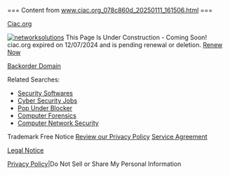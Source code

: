 === Content from www.ciac.org_078c860d_20250111_161506.html ===

[Ciac.org](http://www.Ciac.org)

[![networksolutions](http://i1.cdn-image.com/__media__/pics/10667/netsol-logos-2020-165-50.jpg)](//www.networksolutions.com/)
This Page Is Under Construction - Coming Soon!
ciac.org expired on 12/07/2024 and is pending renewal or deletion.
[Renew Now](http://ads.networksolutions.com/landing?code=P47C100S1N0B9A1D124E0000V100)

[Backorder Domain](http://www.networksolutions.com/promotions/ref/REPOINT-DPRD.html?dom=Ciac.org)

Related Searches:

* [Security Softwares](http://smartsearchresults.net/Security_Softwares.cfm?fp=AG2%2FKg8sPnUjiAQBFWE8b7Se6fHd%2Fdqu8ASfbxrjk9FcLXL2CWz1NjlLQAG0HUiL4fY8n8EG%2FTSH%2BEJ7JXWWC%2FO%2B5PV21Q%2B22NV7tnu9KNk4zNXAmgmzJIygxKAhgM4aTpDNxIoCAhxviDE27duddoMZRbwoPKq0KeEnQMxwi59Z9%2Bg2sYNiACP%2BSG3ikQgrtSfyPJYzWBl93WBXwfcF3aoldeSb5ulvkMZbn8u6hJ0p5CvvW9o3B8MfzgqdNZ7cNImd4wlybUm%2FoDSlaR5S04DyXTXwWGjFzXwW8BY3cZhtl3MR7LdQEAy%2BINGl3oG0&kbetu=1&maxads=0&kld=1061&_opnslfp=1&bkt=14939&d_bkt=14939&skpc=1&&&kt=207&&kbc=cyber+security&ki=25585602&ktd=0&kld=1061&kp=1 "Security Softwares")
* [Cyber Security Jobs](http://smartsearchresults.net/Cyber_Security_Jobs.cfm?fp=AG2%2FKg8sPnUjiAQBFWE8b7Se6fHd%2Fdqu8ASfbxrjk9FcLXL2CWz1NjlLQAG0HUiL4fY8n8EG%2FTSH%2BEJ7JXWWC%2FO%2B5PV21Q%2B22NV7tnu9KNk4zNXAmgmzJIygxKAhgM4aTpDNxIoCAhxviDE27duddoMZRbwoPKq0KeEnQMxwi59Z9%2Bg2sYNiACP%2BSG3ikQgrtSfyPJYzWBl93WBXwfcF3aoldeSb5ulvkMZbn8u6hJ0p5CvvW9o3B8MfzgqdNZ7cNImd4wlybUm%2FoDSlaR5S04DyXTXwWGjFzXwW8BY3cZhtl3MR7LdQEAy%2BINGl3oG0&kbetu=1&maxads=0&kld=1061&_opnslfp=1&bkt=14939&d_bkt=14939&skpc=1&&&kt=207&&kbc=cyber+security&ki=68172887&ktd=0&kld=1061&kp=2 "Cyber Security Jobs")
* [Pop Under Blocker](http://smartsearchresults.net/Pop_Under_Blocker.cfm?fp=AG2%2FKg8sPnUjiAQBFWE8b7Se6fHd%2Fdqu8ASfbxrjk9FcLXL2CWz1NjlLQAG0HUiL4fY8n8EG%2FTSH%2BEJ7JXWWC%2FO%2B5PV21Q%2B22NV7tnu9KNk4zNXAmgmzJIygxKAhgM4aTpDNxIoCAhxviDE27duddoMZRbwoPKq0KeEnQMxwi59Z9%2Bg2sYNiACP%2BSG3ikQgrtSfyPJYzWBl93WBXwfcF3aoldeSb5ulvkMZbn8u6hJ0p5CvvW9o3B8MfzgqdNZ7cNImd4wlybUm%2FoDSlaR5S04DyXTXwWGjFzXwW8BY3cZhtl3MR7LdQEAy%2BINGl3oG0&kbetu=1&maxads=0&kld=1061&_opnslfp=1&bkt=14939&d_bkt=14939&skpc=1&&&kt=207&&kbc=cyber+security&ki=22821368&ktd=0&kld=1061&kp=3 "Pop Under Blocker")
* [Computer Forensics](http://smartsearchresults.net/Computer_Forensics.cfm?fp=AG2%2FKg8sPnUjiAQBFWE8b7Se6fHd%2Fdqu8ASfbxrjk9FcLXL2CWz1NjlLQAG0HUiL4fY8n8EG%2FTSH%2BEJ7JXWWC%2FO%2B5PV21Q%2B22NV7tnu9KNk4zNXAmgmzJIygxKAhgM4aTpDNxIoCAhxviDE27duddoMZRbwoPKq0KeEnQMxwi59Z9%2Bg2sYNiACP%2BSG3ikQgrtSfyPJYzWBl93WBXwfcF3aoldeSb5ulvkMZbn8u6hJ0p5CvvW9o3B8MfzgqdNZ7cNImd4wlybUm%2FoDSlaR5S04DyXTXwWGjFzXwW8BY3cZhtl3MR7LdQEAy%2BINGl3oG0&kbetu=1&maxads=0&kld=1061&_opnslfp=1&bkt=14939&d_bkt=14939&skpc=1&&&kt=207&&kbc=cyber+security&ki=6660217&ktd=0&kld=1061&kp=4 "Computer Forensics")
* [Computer Network Security](http://smartsearchresults.net/Computer_Network_Security.cfm?fp=AG2%2FKg8sPnUjiAQBFWE8b7Se6fHd%2Fdqu8ASfbxrjk9FcLXL2CWz1NjlLQAG0HUiL4fY8n8EG%2FTSH%2BEJ7JXWWC%2FO%2B5PV21Q%2B22NV7tnu9KNk4zNXAmgmzJIygxKAhgM4aTpDNxIoCAhxviDE27duddoMZRbwoPKq0KeEnQMxwi59Z9%2Bg2sYNiACP%2BSG3ikQgrtSfyPJYzWBl93WBXwfcF3aoldeSb5ulvkMZbn8u6hJ0p5CvvW9o3B8MfzgqdNZ7cNImd4wlybUm%2FoDSlaR5S04DyXTXwWGjFzXwW8BY3cZhtl3MR7LdQEAy%2BINGl3oG0&kbetu=1&maxads=0&kld=1061&_opnslfp=1&bkt=14939&d_bkt=14939&skpc=1&&&kt=207&&kbc=cyber+security&ki=6666809&ktd=0&kld=1061&kp=5 "Computer Network Security")

Trademark Free Notice
[Review our Privacy Policy](//customersupport.networksolutions.com/article.php?id=306)
[Service Agreement](//www.networksolutions.com/legal/static-service-agreement.jsp)

[Legal Notice](//www.networksolutions.com/legal/legal-notice.jsp)

  [Privacy Policy](//skenzo.com/sk-privacy.php?sk_ref=zyKtI4iBePW5HsRMfBNyna82Th57UYjR6qCFD4VBJQjwZ51xqCZ1h7jGjC0rYoUF)|Do Not Sell or Share My Personal Information


